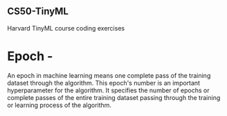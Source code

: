 ## CS50-TinyML
Harvard TinyML course coding exercises

# Epoch -
An epoch in machine learning means one complete pass of the training dataset through the algorithm. 
This epoch's number is an important hyperparameter for the algorithm. 
It specifies the number of epochs or complete passes of the entire training dataset passing through the training or learning process of the algorithm.
